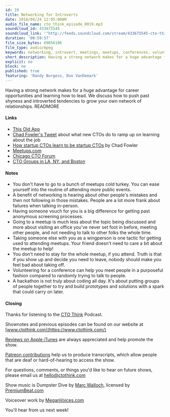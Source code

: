 ```yaml
---
id: 19
title: Networking for Introverts
date: 2018/04/24 12:05:00AM
audio_file_name: cto_think_episode_0019.mp3
soundcloud_id: 433675545
soundcloud_link: '"http://feeds.soundcloud.com/stream/433675545-cto-think-episode-19-networking-for-introverts.mp3'
duration: '00:59:57'
file_size_bytes: 69056106
file_type: audio/mpeg
keywords: networking, introvert, meetings, meetups, conferences, volunteering, hackathons, face-to-face, extroverts, lead generation
short_description: Having a strong network makes for a huge advantage for career opportunities and learning how to lead. We discuss how to push past shyness and introverted tendencies to grow your own network of relationships.
explicit: no
block: no
published: true
featuring: 'Randy Burgess, Don VanDemark'
---
```

Having a strong network makes for a huge advantage for career opportunities and learning how to lead. We discuss how to push past shyness and introverted tendencies to grow your own network of relationships.
READMORE

#### Links

* [This Old App](https://thisoldapp.online)
* [Chad Fowler's Tweet](https://twitter.com/chadfowler/status/982273942785163264) about what new CTOs do to ramp up on learning about the job
* [How startup CTOs learn to be startup CTOs](https://blog.usejournal.com/how-startup-ctos-learn-to-be-startup-ctos-9f6ab3683db0) by Chad Fowler
* [Meetups.com](https://www.meetup.com)
* [Chicago CTO Forum](http://www.chicagoctoforum.com/)
* [CTO Groups in LA, NY, and Boston](http://www.chicagoctoforum.com/locations)

#### Notes

* You don't have to go to a bunch of meetups cold turkey. You can ease yourself into the routine of attending more public events.
* A benefit of networking is hearing about other people's mistakes and then not following in those mistakes. People are a lot more frank about failures when talking in-person.
* Having someone vouch for you is a big difference for getting past anonymous screening processes.
* Going to a meetup is much less about the topic being discussed and more about visiting an office you've never set foot in before, meeting other people, and not needing to talk to other folks the whole time.
* Taking someone else with you as a wingperson is one tactic for getting used to attending meetups. Your friend doesn't need to care a bit about the meetup to help!
* You don't need to stay for the whole meetup, if you attend. Truth is that if you show up and decide you need to leave, nobody should make you feel bad about taking off.
* Volunteering for a conference can help you meet people in a purposeful fashion compared to randomly trying to talk to people.
* A hackathon is not truly about coding all day. It's about putting groups of people together to try and build prototypes and solutions with a spark that could carry on later.

#### Closing

Thanks for listening to the [CTO Think](https://www.ctothink.com) Podcast.  

Shownotes and previous episodes can be found on our website at [www.ctothink.com](https://www.ctothink.com/)  

[Reviews on Apple iTunes](https://itunes.apple.com/us/podcast/cto-think/id1331281544) are always appreciated and help promote the show.  

[Patreon contributions](https://www.patreon.com/ctothink) help us to produce transcripts, which allow people that are deaf or hard-of-hearing to access the show.  

For questions, comments, or things you'd like to hear on future shows, please email us at [hello@ctothink.com](mailto:hello@ctothink.com)  

Show music is Dumpster Dive by [Marc Walloch](http://marcwalloch.com/), licensed by [PremiumBeat.com](https://www.premiumbeat.com)  

Voiceover work by [MeganVoices.com](http://www.meganvoices.com)  

You'll hear from us next week!  
